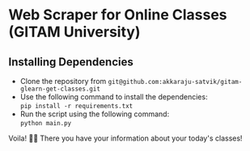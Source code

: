 # Web Scraper for Online Classes (GITAM University)

## Installing Dependencies

- Clone the repository from `git@github.com:akkaraju-satvik/gitam-glearn-get-classes.git`
- Use the following command to install the dependencies:  
`pip install -r requirements.txt`
- Run the script using the following command:  
`python main.py`

Voila! 🎉🎉 There you have your information about your today's classes!
